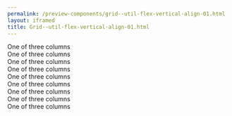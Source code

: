 ```yaml
--- 
permalink: /preview-components/grid--util-flex-vertical-align-01.html
layout: iframed 
title: Grid--util-flex-vertical-align-01.html
---
```

<div class="grid-example v-align">
    <div class="container">
        <div class="row align-items-start mb-2 grid-example-row-flex">
            <div class="col">
                One of three columns
            </div>
            <div class="col">
                One of three columns
            </div>
            <div class="col">
                One of three columns
            </div>
        </div>
        <div class="row align-items-center mb-2 grid-example-row-flex">
            <div class="col">
                One of three columns
            </div>
            <div class="col">
                One of three columns
            </div>
            <div class="col">
                One of three columns
            </div>
        </div>
        <div class="row align-items-end grid-example-row-flex">
            <div class="col">
                One of three columns
            </div>
            <div class="col">
                One of three columns
            </div>
            <div class="col">
                One of three columns
            </div>
        </div>
    </div>
</div>